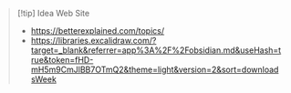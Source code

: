 

> [!tip] Idea Web Site
> - https://betterexplained.com/topics/
> - https://libraries.excalidraw.com/?target=_blank&referrer=app%3A%2F%2Fobsidian.md&useHash=true&token=fHD-mH5m9CmJlBB7OTmQ2&theme=light&version=2&sort=downloadsWeek

